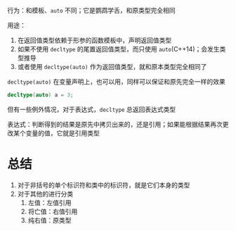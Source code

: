 行为：和模板、`auto` 不同；它是鹦鹉学舌，和原类型完全相同

用途：
1. 在返回值类型依赖于形参的函数模板中，声明返回值类型
2. 如果不使用 `decltype` 的尾置返回值类型，而只使用 `auto`(C++14)；会发生类型推导
3. 或者使用 `decltype(auto)` 作为返回值类型，就和原本类型完全相同了

`decltype(auto)` 在变量声明上，也可以用，同样可以保证和原先完全一样的效果
```cpp
decltype(auto) a = 3;
```

但有一些例外情况，对于表达式，`decltype` 总返回表达式类型

表达式：判断得到的结果是原先中拷贝出来的，还是引用；如果能根据结果再次更改某个变量的值，它就是引用类型

# 总结

1. 对于非括号的单个标识符和类中的标识符，就是它们本身的类型
2. 对于其他的进行分类
	1. 左值：左值引用
	2. 将亡值：右值引用
	3. 纯右值：原类型